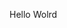 Hello Wolrd

































































































































































































































































































































